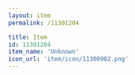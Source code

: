```yaml
---
layout: item
permalink: /11301204

title: Item
id: 11301204
item_name: 'Unknown'
icon_url: 'item/icon/11300902.png'
---
```

